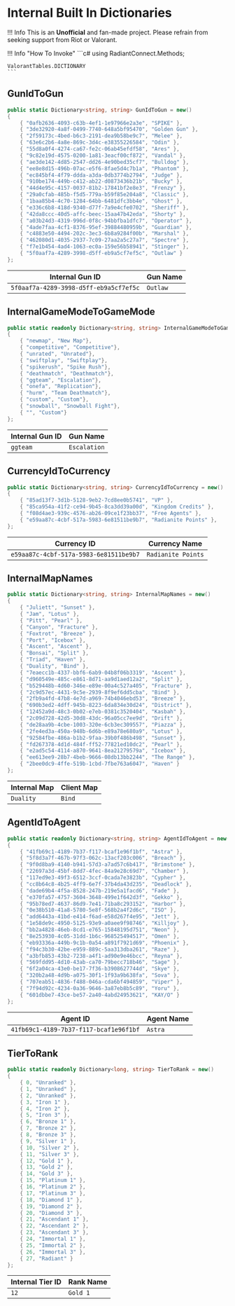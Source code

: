 # Internal Built In Dictionaries

!!! Info 
	This is an **Unofficial** and fan-made project. Please refrain from seeking support from Riot or Valorant.

!!! Info "How To Invoke"
	```c#
	using RadiantConnect.Methods;

	ValorantTables.DICTIONARY
	```

## GunIdToGun
```C#
public static Dictionary<string, string> GunIdToGun = new()
{
	{ "0afb2636-4093-c63b-4ef1-1e97966e2a3e", "SPIKE" },
	{ "3de32920-4a8f-0499-7740-648a5bf95470", "Golden Gun" },
	{ "2f59173c-4bed-b6c3-2191-dea9b58be9c7", "Melee" },
	{ "63e6c2b6-4a8e-869c-3d4c-e38355226584", "Odin" },
	{ "55d8a0f4-4274-ca67-fe2c-06ab45efdf58", "Ares" },
	{ "9c82e19d-4575-0200-1a81-3eacf00cf872", "Vandal" },
	{ "ae3de142-4d85-2547-dd26-4e90bed35cf7", "Bulldog" },
	{ "ee8e8d15-496b-07ac-e5f6-8fae5d4c7b1a", "Phantom" },
	{ "ec845bf4-4f79-ddda-a3da-0db3774b2794", "Judge" },
	{ "910be174-449b-c412-ab22-d0873436b21b", "Bucky" },
	{ "44d4e95c-4157-0037-81b2-17841bf2e8e3", "Frenzy" },
	{ "29a0cfab-485b-f5d5-779a-b59f85e204a8", "Classic" },
	{ "1baa85b4-4c70-1284-64bb-6481dfc3bb4e", "Ghost" },
	{ "e336c6b8-418d-9340-d77f-7a9e4cfe0702", "Sheriff" },
	{ "42da8ccc-40d5-affc-beec-15aa47b42eda", "Shorty" },
	{ "a03b24d3-4319-996d-0f8c-94bbfba1dfc7", "Operator" },
	{ "4ade7faa-4cf1-8376-95ef-39884480959b", "Guardian" },
	{ "c4883e50-4494-202c-3ec3-6b8a9284f00b", "Marshal" },
	{ "462080d1-4035-2937-7c09-27aa2a5c27a7", "Spectre" },
	{ "f7e1b454-4ad4-1063-ec0a-159e56b58941", "Stinger" },
	{ "5f0aaf7a-4289-3998-d5ff-eb9a5cf7ef5c", "Outlaw" }
};
```

| **Internal Gun ID** | **Gun Name** |
|------------------------|--------------------------|
| `5f0aaf7a-4289-3998-d5ff-eb9a5cf7ef5c` | `Outlaw`|


## InternalGameModeToGameMode
```C#
public static readonly Dictionary<string, string> InternalGameModeToGameMode = new()
{
	{ "newmap", "New Map"},
	{ "competitive", "Competitive"},
	{ "unrated", "Unrated"},
	{ "swiftplay", "Swiftplay"},
	{ "spikerush", "Spike Rush"},
	{ "deathmatch", "Deathmatch"},
	{ "ggteam", "Escalation"},
	{ "onefa", "Replication"},
	{ "hurm", "Team Deathmatch"},
	{ "custom", "Custom"},
	{ "snowball", "Snowball Fight"},
	{ "", "Custom"}
};
```

| **Internal Gun ID** | **Gun Name** |
|------------------------|--------------------------|
| `ggteam` | `Escalation`|


## CurrencyIdToCurrency
```C#
public static Dictionary<string, string> CurrencyIdToCurrency = new()
{
	{ "85ad13f7-3d1b-5128-9eb2-7cd8ee0b5741", "VP" },
	{ "85ca954a-41f2-ce94-9b45-8ca3dd39a00d", "Kingdom Credits" },
	{ "f08d4ae3-939c-4576-ab26-09ce1f23bb37", "Free Agents" },
	{ "e59aa87c-4cbf-517a-5983-6e81511be9b7", "Radianite Points" },
};
```

| **Currency ID** | **Currency Name** |
|------------------------|--------------------------|
| `e59aa87c-4cbf-517a-5983-6e81511be9b7` | `Radianite Points`|

## InternalMapNames
```C#
public static Dictionary<string, string> InternalMapNames = new()
{
	{ "Juliett", "Sunset" },
	{ "Jam", "Lotus" },
	{ "Pitt", "Pearl" },
	{ "Canyon", "Fracture" },
	{ "Foxtrot", "Breeze" },
	{ "Port", "Icebox" },
	{ "Ascent", "Ascent" },
	{ "Bonsai", "Split" },
	{ "Triad", "Haven" },
	{ "Duality", "Bind" },
	{ "7eaecc1b-4337-bbf6-6ab9-04b8f06b3319", "Ascent" },
	{ "d960549e-485c-e861-8d71-aa9d1aed12a2", "Split" },
	{ "b529448b-4d60-346e-e89e-00a4c527a405", "Fracture" },
	{ "2c9d57ec-4431-9c5e-2939-8f9ef6dd5cba", "Bind" },
	{ "2fb9a4fd-47b8-4e7d-a969-74b4046ebd53", "Breeze" },
	{ "690b3ed2-4dff-945b-8223-6da834e30d24", "District" },
	{ "12452a9d-48c3-0b02-e7eb-0381c3520404", "Kasbah" },
	{ "2c09d728-42d5-30d8-43dc-96a05cc7ee9d", "Drift" },
	{ "de28aa9b-4cbe-1003-320e-6cb3ec309557", "Piazza" },
	{ "2fe4ed3a-450a-948b-6d6b-e89a78e680a9", "Lotus" },
	{ "92584fbe-486a-b1b2-9faa-39b0f486b498", "Sunset" },
	{ "fd267378-4d1d-484f-ff52-77821ed10dc2", "Pearl" },
	{ "e2ad5c54-4114-a870-9641-8ea21279579a", "Icebox" },
	{ "ee613ee9-28b7-4beb-9666-08db13bb2244", "The Range" },
	{ "2bee0dc9-4ffe-519b-1cbd-7fbe763a6047", "Haven" }
};
```

| **Internal Map** | **Client Map** |
|------------------------|--------------------------|
| `Duality` | `Bind`|

## AgentIdToAgent
```C#
public static readonly Dictionary<string, string> AgentIdToAgent = new()
{
	{ "41fb69c1-4189-7b37-f117-bcaf1e96f1bf", "Astra" },
	{ "5f8d3a7f-467b-97f3-062c-13acf203c006", "Breach" },
	{ "9f0d8ba9-4140-b941-57d3-a7ad57c6b417", "Brimstone" },
	{ "22697a3d-45bf-8dd7-4fec-84a9e28c69d7", "Chamber" },
	{ "117ed9e3-49f3-6512-3ccf-0cada7e3823b", "Cypher" },
	{ "cc8b64c8-4b25-4ff9-6e7f-37b4da43d235", "Deadlock" },
	{ "dade69b4-4f5a-8528-247b-219e5a1facd6", "Fade" },
	{ "e370fa57-4757-3604-3648-499e1f642d3f", "Gekko" },
	{ "95b78ed7-4637-86d9-7e41-71ba8c293152", "Harbor" },
	{ "0e38b510-41a8-5780-5e8f-568b2a4f2d6c", "ISO" },
	{ "add6443a-41bd-e414-f6ad-e58d267f4e95", "Jett" },
	{ "1e58de9c-4950-5125-93e9-a0aee9f98746", "Killjoy" },
	{ "bb2a4828-46eb-8cd1-e765-15848195d751", "Neon" },
	{ "8e253930-4c05-31dd-1b6c-968525494517", "Omen" },
	{ "eb93336a-449b-9c1b-0a54-a891f7921d69", "Phoenix" },
	{ "f94c3b30-42be-e959-889c-5aa313dba261", "Raze" },
	{ "a3bfb853-43b2-7238-a4f1-ad90e9e46bcc", "Reyna" },
	{ "569fdd95-4d10-43ab-ca70-79becc718b46", "Sage" },
	{ "6f2a04ca-43e0-be17-7f36-b3908627744d", "Skye" },
	{ "320b2a48-4d9b-a075-30f1-1f93a9b638fa", "Sova" },
	{ "707eab51-4836-f488-046a-cda6bf494859", "Viper" },
	{ "7f94d92c-4234-0a36-9646-3a87eb8b5c89", "Yoru" },
	{ "601dbbe7-43ce-be57-2a40-4abd24953621", "KAY/O" }
};
```

| **Agent ID** | **Agent Name** |
|------------------------|--------------------------|
| `41fb69c1-4189-7b37-f117-bcaf1e96f1bf` | `Astra`|


## TierToRank
```C#
public static readonly Dictionary<long, string> TierToRank = new()
{
	{ 0, "Unranked" },
	{ 1, "Unranked" },
	{ 2, "Unranked" },
	{ 3, "Iron 1" },
	{ 4, "Iron 2" },
	{ 5, "Iron 3" },
	{ 6, "Bronze 1" },
	{ 7, "Bronze 2" },
	{ 8, "Bronze 3" },
	{ 9, "Silver 1" },
	{ 10, "Silver 2" },
	{ 11, "Silver 3" },
	{ 12, "Gold 1" },
	{ 13, "Gold 2" },
	{ 14, "Gold 3" },
	{ 15, "Platinum 1" },
	{ 16, "Platinum 2" },
	{ 17, "Platinum 3" },
	{ 18, "Diamond 1" },
	{ 19, "Diamond 2" },
	{ 20, "Diamond 3" },
	{ 21, "Ascendant 1" },
	{ 22, "Ascendant 2" },
	{ 23, "Ascendant 3" },
	{ 24, "Immortal 1" },
	{ 25, "Immortal 2" },
	{ 26, "Immortal 3" },
	{ 27, "Radiant" }
};
```

| **Internal Tier ID** | **Rank Name** |
|------------------------|--------------------------|
| `12` | `Gold 1`|
